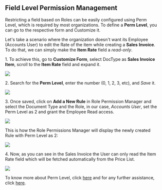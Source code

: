 ## Field Level Permission Management

Restricting a field based on Roles can be easily configured using Perm Level, which is required by most organizations. To define a **Perm Level**, you can go to the respective form and Customize it.

Let's take a scenario where the organization doesn't want its Employee (Accounts User) to edit the Rate of the item while creating a **Sales** **Invoice**. To do that, we can simply make the **Item Rate** field a _read-only_.

1\. To achieve this, go to **Customize Form**, select DocType as **Sales Invoice** **Item**, scroll to the **Item Rate** field and expand it.

![](https://docs.erpnext.com/files/6eFVMRc.gif)

2\. Search for the **Perm Level**, enter the number (0, 1, 2, 3, etc), and _Save_ it.

![](https://docs.erpnext.com/files/6VNnxII.png)

3\. Once saved, click on **Add a New Rule** in Role Permission Manager and select the Document Type and the Role, in our case, _Accounts_ _User_, set the Perm Level as 2 and grant the Employee Read access.

![](https://docs.erpnext.com/files/jACnHrX.png)

This is how the Role Permissions Manager will display the newly created Rule with Perm Level as 2:

![](https://docs.erpnext.com/files/qCYWDfK.png)

4\. Now, as you can see in the Sales Invoice the User can only read the Item Rate field which will be fetched automatically from the Price List.

![](https://docs.erpnext.com/files/86CqBf1.png)

  
To know more about Perm Level, click [here](https://erpnext.com/docs/user/manual/en/setting-up/articles/managing-perm-level/) and for any further assistance, click [here](https://discuss.erpnext.com/).